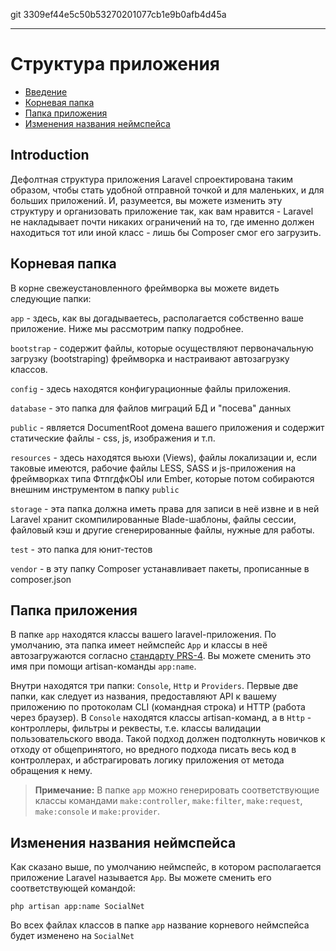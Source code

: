 git 3309ef44e5c50b53270201077cb1e9b0afb4d45a

---

# Структура приложения

- [Введение](#introduction)
- [Корневая папка](#the-root-directory)
- [Папка приложения](#the-app-directory)
- [Изменения названия неймспейса](#namespacing-your-application)

<a name="introduction"></a>
## Introduction

Дефолтная структура приложения Laravel спроектирована таким образом, чтобы стать удобной отправной точкой и для маленьких, и для больших приложений. И, разумеется, вы можете изменить эту структуру и организовать приложение так, как вам нравится - Laravel не накладывает почти никаких ограничений на то, где именно должен находиться тот или иной класс - лишь бы Composer смог его загрузить.

<a name="the-root-directory"></a>
## Корневая папка

В корне свежеустановленного фреймворка вы можете видеть следующие папки:

`app` - здесь, как вы догадываетесь, располагается собственно ваше приложение. Ниже мы рассмотрим папку подробнее.

`bootstrap` - содержит файлы, которые осуществляют первоначальную загрузку (bootstraping) фреймворка и настраивают автозагрузку классов.

`config` - здесь находятся конфигурационные файлы приложения.

`database` - это папка для файлов миграций БД и "посева" данных 

`public` - является DocumentRoot домена вашего приложения и содержит статические файлы - css, js, изображения и т.п.

`resources` - здесь находятся вьюхи (Views), файлы локализации и, если таковые имеются, рабочие файлы LESS, SASS и js-приложения на фреймворках типа ФтпгдфкОЫ или Ember, которые потом собираются внешним инструментом в папку `public`

`storage` - эта папка должна иметь права для записи в неё извне и в ней Laravel хранит скомпилированные Blade-шаблоны, файлы сессии, файловый кэш и другие сгенерированные файлы, нужные для работы.

`test` - это папка для юнит-тестов

`vendor` - в эту папку Composer устанавливает пакеты, прописанные в composer.json

<a name="the-app-directory"></a>
## Папка приложения

В папке `app` находятся классы вашего laravel-приложения. По умолчанию, эта папка имеет неймспейс `App` и классы в неё автозагружаются согласно [стандарту PRS-4](http://www.php-fig.org/psr/psr-4/). Вы можете сменить это имя при помощи artisan-команды `app:name`.

Внутри находятся три папки: `Console`, `Http` и `Providers`. Первые две папки, как следует из названия, предоставляют API к вашему приложению по протоколам CLI (командная строка) и HTTP (работа через браузер). В `Console` находятся классы artisan-команд, а в `Http` - контроллеры, фильтры и реквесты, т.е. классы валидации пользовательского ввода. Такой подход должен подтолкнуть новичков к отходу от общепринятого, но вредного подхода писать весь код в контроллерах, и абстрагировать логику приложения от метода обращения к нему.

> **Примечание:** В папке `app` можно генерировать соответствующие классы командами `make:controller`, `make:filter`, `make:request`, `make:console` и `make:provider`.

<a name="namespacing-your-application"></a>
## Изменения названия неймспейса

Как сказано выше, по умолчанию неймспейс, в котором располагается приложение Laravel называется `App`. Вы можете сменить его соответствующей командой:

	php artisan app:name SocialNet

Во всех файлах классов в папке `app` название корневого неймспейса будет изменено на `SocialNet`